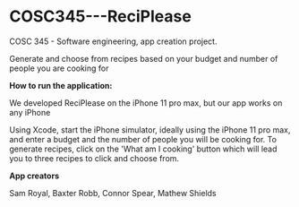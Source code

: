 # COSC345---ReciPlease
COSC 345 - Software engineering, app creation project.

Generate and choose from recipes based on your budget and number of people you are cooking for

**How to run the application:**

We developed ReciPlease on the iPhone 11 pro max, but our app works on any iPhone

Using Xcode, start the iPhone simulator, ideally using the iPhone 11 pro max, and enter a budget and the number of people you will be cooking for. To generate recipes, click on the 'What am I cooking' button which will lead you to three recipes to click and choose from.

**App creators**

Sam Royal, Baxter Robb, Connor Spear, Mathew Shields
